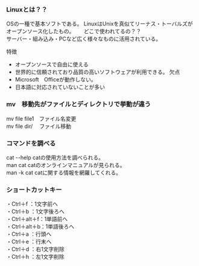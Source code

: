 ### Linuxとは？？  
OSの一種で基本ソフトである。
LinuxはUnixを真似てリーナス・トーバルズがオープンソース化したもの。　　
どこで使われてるの？？  
サーバー・組み込み・PCなど広く様々なものに活用されている。  

特徴
- オープンソースで自由に使える
- 世界的に信頼されており品質の高いソフトウェアが利用できる。
欠点
- Microsoft　Officeが動作しない。
- 日本語に対応されていないことが多い

### mv　移動先がファイルとディレクトリで挙動が違う  
mv file file1　ファイル名変更  
mv file dir/ 　ファイル移動  
  
### コマンドを調べる  
cat --help catの使用方法を調べられる。  
man cat    catのオンラインマニュアルが見られる。  
man -k cat catに関する情報を網羅してくれる。  
  
### ショートカットキー
・Ctrl＋f     ：1文字前へ  
・Ctrl＋b     ：1文字後ろへ  
・Ctrl＋alt＋f：1単語前へ  
・Ctrl＋alt＋b：1単語後ろへ  
・Ctrl＋a     ：行頭へ  
・Ctrl＋e     ：行末へ  
・Ctrl＋d     ：右1文字削除  
・Ctrl＋h     ：左1文字削除  
